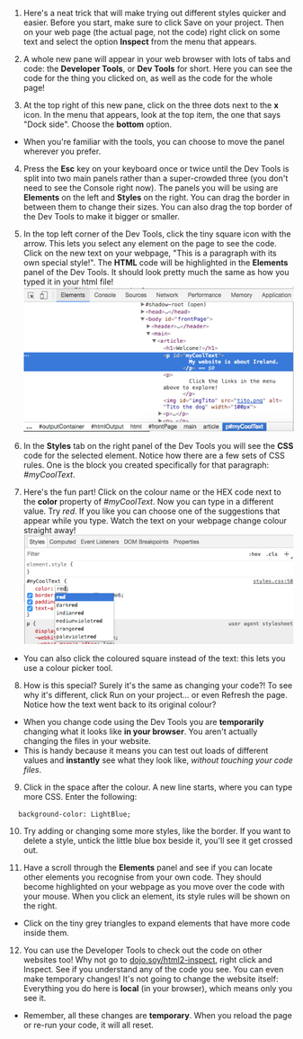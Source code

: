 1. Here's a neat trick that will make trying out different styles quicker and easier. Before you start, make sure to click Save on your project. Then on your web page \(the actual page, not the code\) right click on some text and select the option **Inspect** from the menu that appears.

2. A whole new pane will appear in your web browser with lots of tabs and code: the **Developer Tools**, or **Dev Tools** for short. Here you can see the code for the thing you clicked on, as well as the code for the whole page!

3. At the top right of this new pane, click on the three dots next to the **x** icon. In the menu that appears, look at the top item, the one that says "Dock side". Choose the **bottom** option.
 * When you're familiar with the tools, you can choose to move the panel wherever you prefer.

4. Press the **Esc** key on your keyboard once or twice until the Dev Tools is split into two main panels rather than a super-crowded three \(you don't need to see the Console right now\). The panels you will be using are **Elements** on the left and **Styles** on the right. You can drag the border in between them to change their sizes. You can also drag the top border of the Dev Tools to make it bigger or smaller. 

5. In the top left corner of the Dev Tools, click the tiny square icon with the arrow. This lets you select any element on the page to see the code. Click on the new text on your webpage, "This is a paragraph with its own special style!". The **HTML** code will be highlighted in the **Elements** panel of the Dev Tools. It should look pretty much the same as how you typed it in your html file!
![](assets/devToolsMyCoolText.png)

6. In the **Styles** tab on the right panel of the Dev Tools you will see the **CSS** code for the selected element. Notice how there are a few sets of CSS rules. One is the block you created specifically for that paragraph: _#myCoolText_.

7. Here's the fun part! Click on the colour name or the HEX code next to the **color** property of _#myCoolText_. Now you can type in a different value. Try _red_. If you like you can choose one of the suggestions that appear while you type. Watch the text on your webpage change colour straight away! ![](assets/devToolsChangeColour.png)

 * You can also click the coloured square instead of the text: this lets you use a colour picker tool. 

8. How is this special? Surely it's the same as changing your code?! To see why it's different, click Run on your project... or even Refresh the page. Notice how the text went back to its original colour? 
 * When you change code using the Dev Tools you are **temporarily** changing what it looks like **in your browser**. You aren't actually changing the files in your website. 
 * This is handy because it means you can test out loads of different values and **instantly** see what they look like, _without touching your code files_.

9. Click in the space after the colour. A new line starts, where you can type more CSS. Enter the following:
  ```
    background-color: LightBlue;
  ```
10. Try adding or changing some more styles, like the border. If you want to delete a style, untick the little blue box beside it, you'll see it get crossed out.

11. Have a scroll through the **Elements** panel and see if you can locate other elements you recognise from your own code. They should become highlighted on your webpage as you move over the code with your mouse. When you click an element, its style rules will be shown on the right.
 * Click on the tiny grey triangles to expand elements that have more code inside them.

12. You can use the Developer Tools to check out the code on other websites too! Why not go to [dojo.soy/html2-inspect](https://www.w3schools.com/css/default.asp), right click and Inspect. See if you understand any of the code you see. You can even make temporary changes! It's not going to change the website itself: Everything you do here is **local** \(in your browser\), which means only you see it.
 * Remember, all these changes are **temporary**. When you reload the page or re-run your code, it will all reset. 


